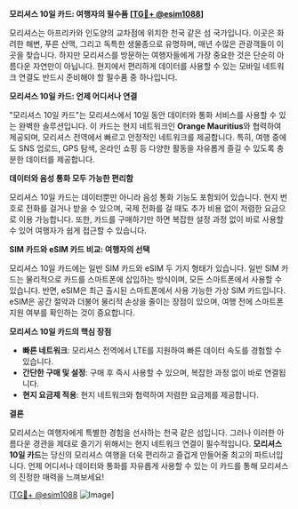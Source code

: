 **모리셔스 10일 카드: 여행자의 필수품 [[TG💪+ @esim1088](https://t.me/s/esim1088)]**

모리셔스는 아프리카와 인도양의 교차점에 위치한 천국 같은 섬 국가입니다. 이곳은 화려한 해변, 푸른 산맥, 그리고 독특한 생물종으로 유명하며, 매년 수많은 관광객들이 이곳을 찾습니다. 하지만 모리셔스를 방문하는 여행자들에게 가장 중요한 것은 단순히 아름다운 자연만이 아닙니다. 현지에서 편리하게 데이터를 사용할 수 있는 모바일 네트워크 연결도 반드시 준비해야 할 필수품 중 하나입니다.

**모리셔스 10일 카드: 언제 어디서나 연결**

"모리셔스 10일 카드"는 모리셔스에서 10일 동안 데이터와 통화 서비스를 사용할 수 있는 완벽한 솔루션입니다. 이 카드는 현지 네트워크인 **Orange Mauritius**와 협력하여 제공되며, 모리셔스 전역에서 빠르고 안정적인 네트워크를 제공합니다. 특히, 여행 중에도 SNS 업로드, GPS 탐색, 온라인 쇼핑 등 다양한 활동을 자유롭게 즐길 수 있도록 충분한 데이터를 제공합니다.

**데이터와 음성 통화 모두 가능한 편리함**

모리셔스 10일 카드는 데이터뿐만 아니라 음성 통화 기능도 포함되어 있습니다. 현지 번호로 전화를 걸거나 받을 수 있으며, 국제 전화를 걸 때도 추가 비용 없이 저렴한 요금으로 이용 가능합니다. 또한, 카드를 구매하기만 하면 복잡한 설정 과정 없이 바로 사용할 수 있어 여행자가 쉽게 접근할 수 있습니다.

**SIM 카드와 eSIM 카드 비교: 여행자의 선택**

모리셔스 10일 카드에는 일반 SIM 카드와 eSIM 두 가지 형태가 있습니다. 일반 SIM 카드는 물리적으로 카드를 스마트폰에 삽입하는 방식이며, 모든 스마트폰에서 사용할 수 있습니다. 반면, eSIM은 최근 출시된 스마트폰에서 사용 가능한 가상 SIM 카드입니다. eSIM은 공간 절약과 더불어 물리적 손상을 줄이는 장점이 있으며, 여행 전에 스마트폰 지원 여부를 확인하는 것이 중요합니다.

**모리셔스 10일 카드의 핵심 장점**

- **빠른 네트워크**: 모리셔스 전역에서 LTE를 지원하여 빠른 데이터 속도를 경험할 수 있습니다.
- **간단한 구매 및 설정**: 구매 후 즉시 사용할 수 있으며, 복잡한 과정 없이 바로 연결됩니다.
- **현지 요금제 적용**: 현지 네트워크와 협력하여 저렴한 요금제를 제공합니다.

**결론**

모리셔스는 여행자에게 특별한 경험을 선사하는 천국 같은 섬입니다. 그러나 이러한 아름다운 경관을 제대로 즐기기 위해서는 현지 네트워크 연결이 필수적입니다. **모리셔스 10일 카드**는 당신의 모리셔스 여행을 더욱 편리하고 즐겁게 만들어줄 최고의 파트너입니다. 언제 어디서나 데이터와 통화를 자유롭게 사용할 수 있는 이 카드를 통해 모리셔스의 진정한 매력을 느껴보세요!

[[TG💪+ @esim1088](https://t.me/s/esim1088) ![Image](https://i.postimg.cc/Y0z9fWf4/image.png)]